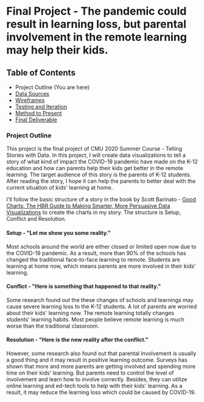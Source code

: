 # Final Project - The pandemic could result in learning loss, but parental involvement in the remote learning may help their kids.
## Table of Contents
  * Project Outline (You are here)
  * [Data Sources](/data-sources.md)
  * [Wireframes](/wireframes.md)
  * [Testing and Iteration](/testing-and-iteration.md)
  * [Method to Present](/method-to-present.md)
  * [Final Deliverable](/final-deliverable.md)
  
### Project Outline

This project is the final project of CMU 2020 Summer Course - Telling Stories with Data. In this project, I will create data visualizations to tell a story of what kind of impact the COVID-19 pandemic have made on the K-12 education and how can parents help their kids get better in the remote learning. The target audience of this story is the parents of K-12 students. After reading the story, I hope it can help the parents to better deal with the current situation of kids' learning at home.

I'll follow the basic structure of a story in the book by Scott Barinato - [Good Charts: The HBR Guide to Making Smarter, More Persuasive Data Visualizations](https://www.amazon.com/Good-Charts-Smarter-Persuasive-Visualizations/dp/1633690709) to create the charts in my story. The structure is Setup, Conflict and Resolution.

#### Setup - "Let me show you some reality."
Most schools around the world are either closed or limited open now due to the COVID-19 pandemic. As a result, more than 90% of the schools has changed the traditional face-to-face learning to remote. Students are learning at home now, which means parents are more involved in their kids' learning.

#### Conflict - "Here is something that happened to that reality."
Some research found out the these changes of schools and learnings may cause severe learning loss to the K-12 students. A lot of parents are worried about their kids' learning now. The remote learning totally changes students' learning habits. Most people believe remote learning is much worse than the traditional classroom. 

#### Resolution - "Here is the new reality after the conflict."
However, some research also found out that parental involvement is usually a good thing and it may result in positive learning outcome. Surveys has shown that more and more parents are getting involved and spending more time on their kids' learning. But parents need to control the level of involvement and learn how to involve correctly. Besides, they can utilize online learning and ed-tech tools to help with their kids' learning. As a result, it may reduce the learning loss which could be caused by COVID-19.
